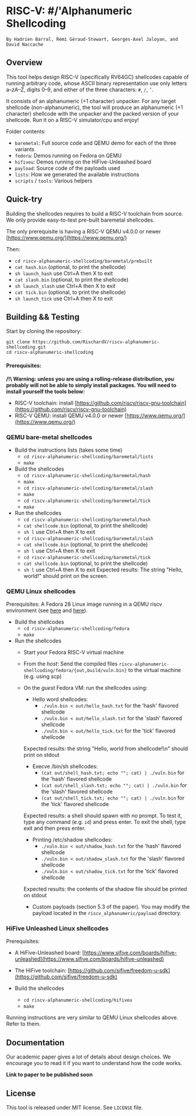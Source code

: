 # RISC-V: #/'Alphanumeric Shellcoding

```
By Hаdrien Ваrrаl, Rémi Géraud-Stewart, Georges-Axel Jaloyan, and David Naccache
```

## Overview

This tool helps design RISC-V (specifically RV64GC) shellcodes capable of running arbitrary code, whose ASCII binary representation
use only letters a–zA–Z, digits 0–9, and either of the three characters: `#`, `/`, `’`.

It consists of an alphanumeric (+1 character) unpacker. For any target shellcode (non-alphanumeric),
the tool will produce an alphanumeric (+1 character) shellcode with the unpacker and the packed version of your shellcode.
Run it on a RISC-V simulator/cpu and enjoy!

Folder contents:
- `baremetal`: Full source code and QEMU demo for each of the three variants
- `fedora`: Demos running on Fedora on QEMU
- `hifiveu`: Demos running on the HiFive-Unleashed board
- `payload`: Source code of the payloads used
- `lists`: How we generated the available instructions
- `scripts` / `tools`: Various helpers

## Quick-try

Building the shellcodes requires to build a RISC-V toolchain from source.
We only provide easy-to-test pre-built baremetal shellcodes.

The only prerequisite is having a RISC-V QEMU v4.0.0 or newer [https://www.qemu.org/](https://www.qemu.org/)

Then:
  - `cd riscv-alphanumeric-shellcoding/baremetal/prebuilt`
  - `cat hash.bin` (optional, to print the shellcode)
  - `sh launch_hash`   use Ctrl+A then X to exit
  - `cat slash.bin` (optional, to print the shellcode)
  - `sh launch_slash`   use Ctrl+A then X to exit
  - `cat tick.bin` (optional, to print the shellcode)
  - `sh launch_tick`   use Ctrl+A then X to exit
 
## Building && Testing

Start by cloning the repository:
```
git clone https://github.com/RischardV/riscv-alphanumeric-shellcoding.git
cd riscv-alphanumeric-shellcoding
```

#### Prerequisites:

__/!\ Warning: unless you are using a rolling-release distribution, you probably will not be able to simply install packages.
   You will need to install yourself the tools below:__
- RISC-V toolchain: install [https://github.com/riscv/riscv-gnu-toolchain](https://github.com/riscv/riscv-gnu-toolchain)
- RISC-V QEMU: install QEMU v4.0.0 or newer [https://www.qemu.org/](https://www.qemu.org/)

### QEMU bare-metal shellcodes

- Build the instructions lists (takes some time)
  - `cd riscv-alphanumeric-shellcoding/baremetal/lists`
  - `make`
- Build the shellcodes
  - `cd riscv-alphanumeric-shellcoding/baremetal/hash`
  - `make`
  - `cd riscv-alphanumeric-shellcoding/baremetal/slash`
  - `make`
  - `cd riscv-alphanumeric-shellcoding/baremetal/tick`
  - `make`
- Run the shellcodes
  - `cd riscv-alphanumeric-shellcoding/baremetal/hash`
  - `cat shellcode.bin` (optional, to print the shellcode)
  - `sh l`   use Ctrl+A then X to exit
  - `cd riscv-alphanumeric-shellcoding/baremetal/slash`
  - `cat shellcode.bin` (optional, to print the shellcode)
  - `sh l`   use Ctrl+A then X to exit
  - `cd riscv-alphanumeric-shellcoding/baremetal/tick`
  - `cat shellcode.bin` (optional, to print the shellcode)
  - `sh l`   use Ctrl+A then X to exit
Expected results:
  The string "Hello, world!" should print on the screen.

### QEMU Linux shellcodes

Prerequisites: A Fedora 28 Linux image running in a QEMU riscv environment (see [here](https://fedorapeople.org/groups/risc-v/disk-images/) and
  [here](https://wiki.qemu.org/Documentation/Platforms/RISCV#Booting_64-bit_Fedora)). 

- Build the shellcodes
  - `cd riscv-alphanumeric-shellcoding/fedora`
  - `make`
- Run the shellcodes
  - Start your Fedora RISC-V virtual machine
  - From the *host*: Send the compiled files `riscv-alphanumeric-shellcoding/fedora/{out,build/vuln.bin}` to the virtual machine (e.g. using scp)
  - On the *guest* Fedora VM: run the shellcodes using:
    * Hello word shellcodes:
        - `./vuln.bin < out/hello_hash.txt` for the 'hash' flavored shellcode
        - `./vuln.bin < out/hello_slash.txt` for the 'slash' flavored shellcode
        - `./vuln.bin < out/hello_tick.txt` for the 'tick' flavored shellcode
    
	Expected results:
          the string "Hello, world from shellcode!\n" should print on stdout

    * Execve /bin/sh shellcodes:
        - `(cat out/shell_hash.txt; echo ""; cat) | ./vuln.bin` for the 'hash' flavored shellcode
        - `(cat out/shell_slash.txt; echo ""; cat) | ./vuln.bin` for the 'slash' flavored shellcode
        - `(cat out/shell_tick.txt; echo ""; cat) | ./vuln.bin` for the 'tick' flavored shellcode
	
	Expected results:
          a shell should spawn with no prompt. To test it, type any command (e.g. `id`) and press enter. To exit the shell, type exit and then press enter.

    * Printing /etc/shadow shellcodes:
        - `./vuln.bin < out/shadow_hash.txt` for the 'hash' flavored shellcode
        - `./vuln.bin < out/shadow_slash.txt` for the 'slash' flavored shellcode
        - `./vuln.bin < out/shadow_tick.txt` for the 'tick' flavored shellcode
	
	Expected results:
	  the contents of the shadow file should be printed on stdout

    * Custom payloads (section 5.3 of the paper). You may modify the payload located in the `riscv_alphanumeric/payload` directory.

### HiFive Unleashed Linux shellcodes

Prerequisites: 
 - A HiFive-Unleashed board: [https://www.sifive.com/boards/hifive-unleashed](https://www.sifive.com/boards/hifive-unleashed)
 - The HiFive toolchain: [https://github.com/sifive/freedom-u-sdk](https://github.com/sifive/freedom-u-sdk)

- Build the shellcodes
  - `cd riscv-alphanumeric-shellcoding/hifiveu`
  - `make`

Running instructions are very similar to QEMU Linux shellcodes above. Refer to them.

## Documentation

Our academic paper gives a lot of details about design choices.
We encourage you to read it if you want to understand how the code works.

**Link to paper to be published soon**

## License

This tool is released under MIT license. See `LICENSE` file.
